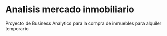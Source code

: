 # Analisis mercado inmobiliario
 Proyecto de Business Analytics para la compra de inmuebles para alquiler temporario
